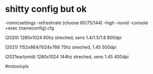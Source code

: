# shitty config but ok

-nomicsettings -refreshrate (choose 60/75/144) -high -novid -console +exec (nameconfig).cfg

(2020)  1280x1024 60hz streched, sens 1.4/1.5/1.8 800dpi

(2021)  1152x864/1024x768 75hz streched, 1.45 500dpi

(2021earlymid) 1280x1024 144hz streched, sens 1.45 400dpi

#notoxicpls

